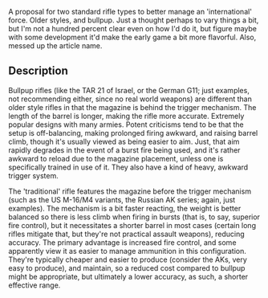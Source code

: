 A proposal for two standard rifle types to better manage an
'international' force. Older styles, and bullpup. Just a thought perhaps
to vary things a bit, but I'm not a hundred percent clear even on how
I'd do it, but figure maybe with some development it'd make the early
game a bit more flavorful. Also, messed up the article name.

## Description

Bullpup rifles (like the TAR 21 of Israel, or the German G11; just
examples, not recommending either, since no real world weapons) are
different than older style rifles in that the magazine is behind the
trigger mechanism. The length of the barrel is longer, making the rifle
more accurate. Extremely popular designs with many armies. Potent
criticisms tend to be that the setup is off-balancing, making prolonged
firing awkward, and raising barrel climb, though it's usually viewed as
being easier to aim. Just, that aim rapidly degrades in the event of a
burst fire being used, and it's rather awkward to reload due to the
magazine placement, unless one is specifically trained in use of it.
They also have a kind of heavy, awkward trigger system.

The 'traditional' rifle features the magazine before the trigger
mechanism (such as the US M-16/M4 variants, the Russian AK series;
again, just examples). The mechanism is a bit faster reacting, the
weight is better balanced so there is less climb when firing in bursts
(that is, to say, superior fire control), but it necessitates a shorter
barrel in most cases (certain long rifles mitigate that, but they're not
practical assault weapons), reducing accuracy. The primary advantage is
increased fire control, and some apparently view it as easier to manage
ammunition in this configuration. They're typically cheaper and easier
to produce (consider the AKs, very easy to produce), and maintain, so a
reduced cost compared to bullpup might be appropriate, but ultimately a
lower accuracy, as such, a shorter effective range.